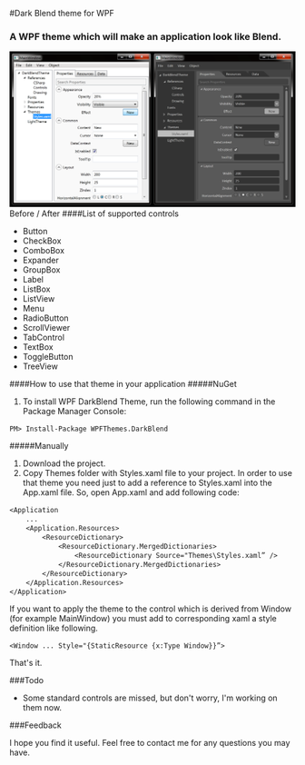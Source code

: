 #Dark Blend theme for WPF 

### A WPF theme which will make an application look like Blend.

![Alt text](Screenshot.png)
Before / After
####List of supported controls
- Button
- CheckBox
- ComboBox
- Expander
- GroupBox
- Label
- ListBox
- ListView
- Menu
- RadioButton
- ScrollViewer
- TabControl
- TextBox
- ToggleButton
- TreeView

####How to use that theme in your application
#####NuGet
1. To install WPF DarkBlend Theme, run the following command in the Package Manager Console:

```
PM> Install-Package WPFThemes.DarkBlend
```

#####Manually
1. Download the project. 
2. Copy Themes folder with Styles.xaml file to your project. 
In order to use that theme you need just to add a reference to Styles.xaml into the App.xaml file.
So, open App.xaml and add following code:

```
<Application
	...
	<Application.Resources>
		<ResourceDictionary>
           	<ResourceDictionary.MergedDictionaries>
				<ResourceDictionary Source="Themes\Styles.xaml” />
			</ResourceDictionary.MergedDictionaries>
		</ResourceDictionary>
	</Application.Resources>
</Application>
```

If you want to apply the theme to the control which is derived from Window (for example MainWindow) you must add to corresponding xaml a style definition like following.

```
<Window ... Style="{StaticResource {x:Type Window}}”>
```
That's it.

###Todo

- Some standard controls are missed, but don't worry, I'm working on them now.


###Feedback

I hope you find it useful. Feel free to contact me for any questions you may have.
